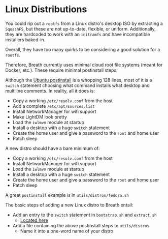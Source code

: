 # Linux Distributions

You could rip out a `rootfs` from a Linux distro's desktop ISO by extracting a `SquashFS`, but these are not up-to-date, flexible, or uniform. Additionally, they are hardcoded to work with an `initramfs` and have incompatible installers baked-in.

Overall, they have too many quirks to be considering a good solution for a `rootfs`.

Therefore, Breath currently uses minimal cloud root file systems (meant for Docker, etc.). These require minimal postinstall steps.

Although the [Ubuntu postinstall](https://github.com/cb-linux/breath/blob/main/utils/distros/ubuntu.sh) is a whopping 128 lines, most of it is a `switch` statement choosing what command installs what desktop and multiline comments. In reality, all it does is:

* Copy a working `/etc/resolv.conf` from the host
* Add a complete `/etc/apt/sources.list`
* Install NetworkManager for wifi support
* Make LightDM look pretty
* Load the `iwlmvm` module at startup
* Install a desktop with a huge `switch` statement
* Create the home user and give a password to the `root` and home user
* Patch sleep

A new distro should have a bare minimum of:

* Copy a working `/etc/resolv.conf` from the host
* Install NetworkManager for wifi support
* Load the `iwlmvm` module at startup
* Install a desktop with a huge `switch` statement
* Create the home user and give a password to the `root` and home user
* Patch sleep

A great `postinstall` example is in `utils/distros/fedora.sh`

The basic steps of adding a new Linux distro to Breath entail:

* Add an entry to the `switch` statement in `bootstrap.sh` and `extract.sh`
    * [Located here](https://github.com/cb-linux/breath/search?q=%22READ%3A+Distro+dependent+step%22)
* Add a file containing the above postinstall steps to `utils/distros`
    * Name it into a one-word name of your distro